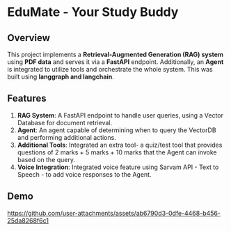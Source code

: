 # EduMate - Your Study Buddy

## Overview
This project implements a **Retrieval-Augmented Generation (RAG) system** using **PDF data** and serves it via a **FastAPI** endpoint. Additionally, an **Agent** is integrated to utilize tools and orchestrate the whole system. This was built using **langgraph and langchain**.

## Features
1. **RAG System**: A FastAPI endpoint to handle user queries, using a Vector Database for document retrieval.
2. **Agent**: An agent capable of determining when to query the VectorDB and performing additional actions.
3. **Additional Tools**: Integrated an extra tool- a quiz/test tool that provides questions of 2 marks + 5 marks + 10 marks that the Agent can invoke based on the query.
4. **Voice Integration**: Integrated voice feature using Sarvam API - Text to Speech - to add voice responses to the Agent.

## Demo

https://github.com/user-attachments/assets/ab6790d3-0dfe-4468-b456-25da8268f6c1

